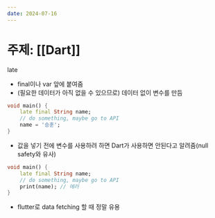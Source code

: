 ```yaml
---
date: 2024-07-16
---
```

# 주제: [[Dart]]
late
- final이나 var 앞에 붙여줌
- (필요한 데이터가 아직 없을 수 있으므로) 데이터 없이 변수를 만듬
```dart
void main() {
	late final String name;
	// do something, maybe go to API
	name = '승훈';
}
```
- 값을 넣기 전에 변수를 사용하려 하면 Dart가 사용하면 안된다고 알려줌(null safety와 유사)
```dart
void main() {
	late final String name;
	// do something, maybe go to API
	print(name); // 에러
}
```
- flutter로 data fetching 할 때 정말 유용